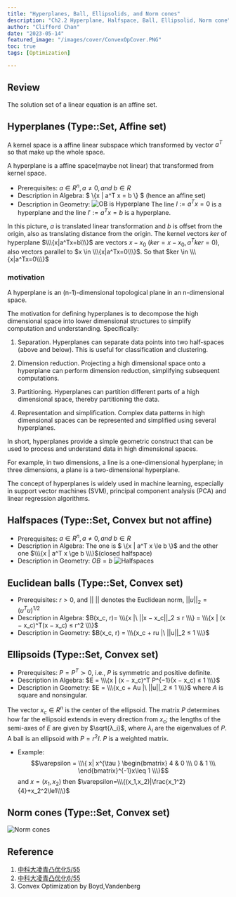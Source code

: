 ```yaml
---
title: "Hyperplanes, Ball, Ellipsolids, and Norm cones"
description: "Ch2.2 Hyperplane, Halfspace, Ball, Ellipsolid, Norm cone"
author: "Clifford Chan"
date: "2023-05-14"
featured_image: "/images/cover/ConvexOpCover.PNG"
toc: true
tags: [Optimization]

---
```

## Review
The solution set of a linear equation is an affine set.

## Hyperplanes (Type::Set, Affine set)

A kernel space is a affine linear subspace which transformed by vector $a^T$ so that make up the whole space. 

A hyperplane is a affine space(maybe not linear) that transformed from kernel space. 

- Prerequisites: $a ∈ R^n, a \ne 0, and\ b ∈ R$
- Description in Algebra: $ \\\{x | a^T x = b \\\} $ (hence an affine set)
- Description in Geometry: ![OB is Hyperplane](/images/Mathfolder/Hyperplane.PNG) The line $l:=a^Tx=0$ is a hyperplane and the line $l':=a^Tx=b$ is a hyperplane.

In this picture, $a$ is translated linear transformation and $b$ is offset from the origin, also as translating distance from the origin. The kernel vectors $ker$ of hyperplane $\\\{x|a^Tx=b\\\}$ are vectors $x-x_0$ ($ker=x-x_0, a^Tker=0$), also vectors parallel to $x \in \\\{x|a^Tx=0\\\}$. So that $ker \in \\\{x|a^Tx=0\\\}$

### motivation
A hyperplane is an (n-1)-dimensional topological plane in an n-dimensional space.

The motivation for defining hyperplanes is to decompose the high dimensional space into lower dimensional structures to simplify computation and understanding. Specifically:

1. Separation. Hyperplanes can separate data points into two half-spaces (above and below). This is useful for classification and clustering.

2. Dimension reduction. Projecting a high dimensional space onto a hyperplane can perform dimension reduction, simplifying subsequent computations.  

3. Partitioning. Hyperplanes can partition different parts of a high dimensional space, thereby partitioning the data.

4. Representation and simplification. Complex data patterns in high dimensional spaces can be represented and simplified using several hyperplanes.  

In short, hyperplanes provide a simple geometric construct that can be used to process and understand data in high dimensional spaces.

For example, in two dimensions, a line is a one-dimensional hyperplane; in three dimensions, a plane is a two-dimensional hyperplane.  

The concept of hyperplanes is widely used in machine learning, especially in support vector machines (SVM), principal component analysis (PCA) and linear regression algorithms.

## Halfspaces (Type::Set, Convex but not affine)

- Prerequisites: $a ∈ R^n, a \ne 0, and\ b ∈ R$
- Description in Algebra: The one is $ \\\{x | a^T x \le b \\\}$ and  the other one $\\\{x | a^T x \ge b \\\}$(closed halfspace)
- Description in Geometry: $OB = b$ ![Halfspaces](/images/Mathfolder/Halfspaces.PNG)

## Euclidean balls (Type::Set, Convex set)

- Prerequisites: $r > 0$, and $||\ ||$ denotes the Euclidean norm, $||u||_2 = (u^T u)^{1/2}$
- Description in Algebra: 
$B(x_c, r)= \\\{x |\ ||x − x_c||_2 ≤ r \\\} = \\\{x | (x − x_c)^T(x − x_c) ≤ r^2 \\\}$ 
- Description in Geometry: $B(x_c, r) = \\\{x_c + ru |\ ||u||_2 ≤ 1 \\\}$

## Ellipsoids (Type::Set, Convex set)

- Prerequisites: $P = P^T ≻ 0$, i.e., $P$ is symmetric and positive definite.
- Description in Algebra: $E = \\\{x | (x − x_c)^T P^{−1}(x − x_c) ≤ 1 \\\}$
- Description in Geometry: $E = \\\{x_c + Au |\ ||u||_2 ≤ 1 \\\}$ where $A$ is square and nonsingular. 

The vector $x_c ∈ R^n$
is the center of the ellipsoid. The matrix $P$ determines how far the ellipsoid extends
in every direction from $x_c$; the lengths of the semi-axes of $E$  are given by $\sqrt{λ_i}$, where
$λ_i$ are the eigenvalues of $P$. A ball is an ellipsoid with $P = r^2I$. $P$ is a weighted matrix.

- Example: $$\varepsilon = \\\{ x| x^{\tau } \begin{bmatrix}
4 & 0 \\\
0 & 1 \\\
\end{bmatrix}^{-1}x\leq 1 \\\}$$ and $x=(x_1,x_2)$
then $\varepsilon=\\\{(x_1,x_2)|\frac{x_1^2}{4}+x_2^2\le1\\\}$ 

## Norm cones (Type::Set, Convex set)

![Norm cones](/images/Mathfolder/Norm-cones.PNG)



## Reference

1. [中科大凌青凸优化5/55](https://www.youtube.com/watch?v=cVH8S94Qcds&t=186s)
2. [中科大凌青凸优化6/55](https://www.youtube.com/watch?v=wXlf3lnSY2w)
3. Convex Optimization by Boyd,Vandenberg